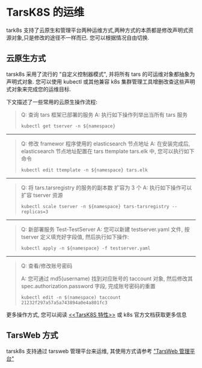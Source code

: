 # TarsK8S 的运维

tark8s 支持了云原生和管理平台两种运维方式,两种方式的本质都是修改声明式资源对象,只是修改的途径不一样而已. 您可以根据情况自由切换. 

## 云原生方式

tarsk8s 采用了流行的  "自定义控制器模式", 并将所有 tars 的可运维对象都抽象为声明式对象. 您可以使用 kubectl 或其他兼容 k8s 集群管理工具增删改查这些声明式对象来完成您的运维目标.

下文描述了一些常用的云原生操作流程:

> Q:  查询 tars 框架已部署的服务
> A:  执行如下操作列举出当所有 tars 服务
>
> ```shell
> kubectl get tserver -n ${namespace}
> ```

---

> Q: 修改 framewor 程序使用的 elasticsearch 节点地址
> A:  在安装完成后, elasticsearch 节点地址配置在 tars ttemplate tars.elk 中, 您可以执行如下命令
>
> ```shell
> kubectl edit ttemplate -n ${namespace} tars.elk
> ```
---

> Q: 将 tars.tarsregistry 的服务的副本数 扩容为 3 个
> A:  执行如下操作可以扩容 tserver 资源
>
> ```shell
> kubectl scale tserver -n ${namespace} tars-tarsregistry --replicas=3
> ```

---

> Q: 新部署服务 Test-TestServer
> A:  您可以新建 testserver.yaml 文件, 按 tserver 定义填充好字段值, 然后执行如下操作:
>
> ```shell
> kubectl apply -n ${namespace} -f testserver.yaml
> ```

---

>Q: 查看/修改账号密码
>
>A:  您可通过 md5(username) 找到对应账号的 taccount  对象, 然后修改其 spec.authorization.password 字段, 完成账号密码的重置
>
>```shell
>kubectl edit -n $(namespace) taccount 21232f297a57a5a743894a0e4a801fc3
>```



更多操作方式, 您可以阅读 [<<TarsK8S 特性>>](property.md) 或 k8s 官方文档获取更多信息

## TarsWeb 方式

tarsk8s 支持通过 tarsweb 管理平台来运维, 其使用方式请参考 ["TarsWeb 管理平台"](tarsweb.md)



 
